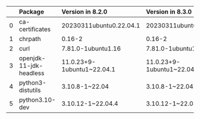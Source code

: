 <!-- markdown-link-check-disable -->

|    | Package                 | Version in 8.2.0           | Version in 8.3.0           | Status   |
|---:|:------------------------|:---------------------------|:---------------------------|:---------|
|  0 | ca-certificates         | 20230311ubuntu0.22.04.1    | 20230311ubuntu0.22.04.1    |          |
|  1 | chrpath                 | 0.16-2                     | 0.16-2                     |          |
|  2 | curl                    | 7.81.0-1ubuntu1.16         | 7.81.0-1ubuntu1.16         |          |
|  3 | openjdk-11-jdk-headless | 11.0.23+9-1ubuntu1~22.04.1 | 11.0.23+9-1ubuntu1~22.04.1 |          |
|  4 | python3-distutils       | 3.10.8-1~22.04             | 3.10.8-1~22.04             |          |
|  5 | python3.10-dev          | 3.10.12-1~22.04.4          | 3.10.12-1~22.04.4          |          |